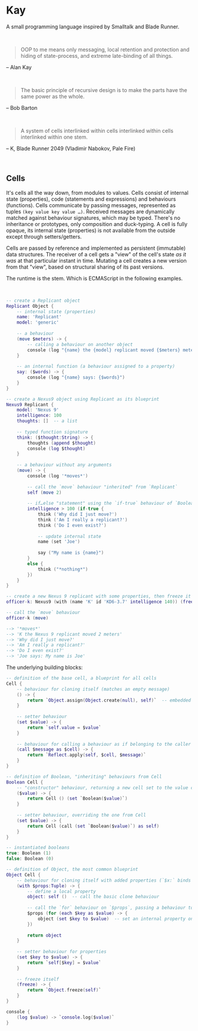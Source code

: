 # Kay

A small programming language inspired by Smalltalk and Blade Runner.

<br/>

> OOP to me means only messaging, local retention and protection and hiding of state-process, and extreme late-binding of all things.

– Alan Kay

<br/>

> The basic principle of recursive design is to make the parts have the same power as the whole.

– Bob Barton

<br/>

> A system of cells interlinked within cells interlinked within cells interlinked within one stem.

– K, Blade Runner 2049 (Vladimir Nabokov, Pale Fire)

<br/>

## Cells

It's cells all the way down, from modules to values. Cells consist of internal state (properties), code (statements and expressions) and behaviours (functions). Cells communicate by passing messages, represented as tuples `(key value key value …)`. Received messages are dynamically matched against behaviour signatures, which may be typed. There's no inheritance or prototypes, only composition and duck-typing. A cell is fully opaque, its internal state (properties) is not available from the outside except through setters/getters.

Cells are passed by reference and implemented as persistent (immutable) data structures. The receiver of a cell gets a "view" of the cell's state _as it was_ at that particular instant in time. Mutating a cell creates a new version from that "view", based on structural sharing of its past versions.

The runtime is the stem. Which is ECMAScript in the following examples.

<br/>

```lua
-- create a Replicant object
Replicant Object {
    -- internal state (properties)
    name: 'Replicant'
    model: 'generic'
    
    -- a behaviour
    (move $meters) -> {
        -- calling a behaviour on another object
        console (log "{name} the {model} replicant moved {$meters} meters")
    }
    
    -- an internal function (a behaviour assigned to a property)
    say: ($words) -> {
        console (log "{name} says: {$words}")
    }
}

-- create a Nexus9 object using Replicant as its blueprint
Nexus9 Replicant {
    model: 'Nexus 9'
    intelligence: 100
    thoughts: []  -- a list
    
    -- typed function signature
    think: ($thought:String) -> {
        thoughts (append $thought)
        console (log $thought)
    }
    
    -- a behaviour without any arguments
    (move) -> {
        console (log '*moves*')
        
        -- call the `move` behaviour "inherited" from `Replicant`
        self (move 2)
        
        -- if…else "statement" using the `if-true` behaviour of `Boolean`
        intelligence > 100 (if-true {
            think ('Why did I just move?')
            think ('Am I really a replicant?')
            think ('Do I even exist?')
            
            -- update internal state
            name (set 'Joe')
            
            say ("My name is {name}")
        }
        else {
            think ("*nothing*")
        })
    }
}

-- create a new Nexus 9 replicant with some properties, then freeze it
officer-k: Nexus9 (with (name 'K' id 'KD6-3.7' intelligence 140)) (freeze)

-- call the `move` behaviour
officer-k (move)

--> '*moves*'
--> 'K the Nexus 9 replicant moved 2 meters'
--> 'Why did I just move?'
--> 'Am I really a replicant?'
--> 'Do I even exist?'
--> 'Joe says: My name is Joe'
```

The underlying building blocks:

```lua
-- definition of the base cell, a blueprint for all cells
Cell {
    -- behaviour for cloning itself (matches an empty message)
    () -> {
        return `Object.assign(Object.create(null), self)`  -- embedded ECMAScript
    }
    
    -- setter behaviour
    (set $value) -> {
        return `self.value = $value`
    }
    
    -- behaviour for calling a behaviour as if belonging to the caller
    (call $message as $cell) -> {
        return `Reflect.apply(self, $cell, $message)`
    }
}

-- definition of Boolean, "inheriting" behaviours from Cell
Boolean Cell {
    -- "constructor" behaviour, returning a new cell set to the value cast to boolean
    ($value) -> {
        return Cell () (set `Boolean($value)`)
    }
    
    -- setter behaviour, overriding the one from Cell
    (set $value) -> {
        return Cell (call (set `Boolean($value)`) as self)
    }
}

-- instantiated booleans
true: Boolean (1)
false: Boolean (0)

-- definition of Object, the most common blueprint
Object Cell {
    -- behaviour for cloning itself with added properties (`$x:` binds a value as a local name)
    (with $props:Tuple) -> {
        -- define a local property
        object: self ()  -- call the basic clone behaviour
        
        -- call the `for` behaviour on `$props`, passing a behaviour to loop over its items
        $props (for (each $key as $value) -> {
            object (set $key to $value)  -- set an internal property on the object
        })
        
        return object
    }
    
    -- setter behaviour for properties
    (set $key to $value) -> {
        return `self[$key] = $value`
    }
    
    -- freeze itself
    (freeze) -> {
        return `Object.freeze(self)`
    }
}

console {
    (log $value) -> `console.log($value)`
}
```
